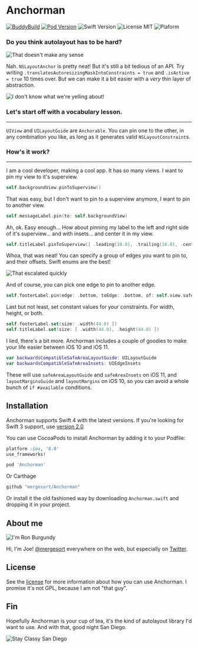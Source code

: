 # Anchorman

[![BuddyBuild](https://dashboard.buddybuild.com/api/statusImage?appID=59a836506532420001f89b3b&branch=master&build=latest)](https://dashboard.buddybuild.com/apps/59a836506532420001f89b3b/build/latest?branch=master) 
[![Pod Version](https://img.shields.io/badge/Pod-3.0-6193DF.svg)](https://cocoapods.org/)
![Swift Version](https://img.shields.io/badge/Swift-3.0%20|%203.1%20|%203.2%20|%204.0-brightgreen.svg)
![License MIT](https://img.shields.io/badge/License-MIT-lightgrey.svg) 
![Plaform](https://img.shields.io/badge/Platform-iOS-lightgrey.svg)

### Do you think autolayout has to be hard?

![That doesn't make any sense](gifs/doesnt_make_sense.gif)

Nah. `NSLayoutAnchor` is pretty neat! But it's still a bit tedious of an API. Try writing `.translatesAutoresizingMaskIntoConstraints = true` and `.isActive = true` 10 times over. But we can make it a bit easier with a *very* thin layer of abstraction.

![I don't know what we're yelling about!](gifs/yelling.gif)

### Let's start off with a vocabulary lesson.
---

`UIView` and `UILayoutGuide` are `Anchorable`. You can pin one to the other, in any combination you like, as long as it generates valid `NSLayoutConstraint`s.

### How's it work?
---

I am a cool developer, making a cool app. It has so many views. I want to pin my view to it's superview.

```swift
self.backgroundView.pinToSuperview()
```

That was easy, but I don't want to pin to a superview anymore, I want to pin to another view.

```swift
self.messageLabel.pin(to: self.backgroundView)
```

Ah, ok. Easy enough… How about pinning my label to the left and right side of it's superview… and with insets… and center it in my view.

```swift
self.titleLabel.pinToSuperview([ .leading(10.0), .trailing(10.0), .centerY ])
```

Whoa, that was neat! You can specify a group of edges you want to pin to, and their offsets. Swift enums are the best!

![That escalated quickly](gifs/escalated_quickly.gif)

And of course, you can pick one edge to pin to another edge.

```swift
self.footerLabel.pin(edge: .bottom, toEdge: .bottom, of: self.view.safeAreaLayoutGuide, constant: 10.0)
```

Last but not least, set constant values for your 
constraints. For width, height, or both.

```swift
self.footerLabel.set(size: .width(44.0) ])
self.titleLabel.set(size: [ .width(44.0), .height(44.0) ])
```

I lied, there's a bit more. Anchorman includes a couple of goodies to make your life easier between iOS 10 and iOS 11.

```swift
var backwardsCompatibleSafeAreaLayoutGuide: UILayoutGuide 
var backwardsCompatibleSafeAreaInsets: UIEdgeInsets 
```

These will use `safeAreaLayoutGuide` and `safeAreaInsets` on iOS 11, and `layoutMarginsGuide` and `layoutMargins` on iOS 10, so you can avoid a whole bunch of `if #available` conditions.

## Installation
Anchorman supports Swift 4 with the latest versions. If you're looking for Swift 3 support, use [version 2.0](https://github.com/mergesort/Anchorman/releases/tag/2.0)

You can use CocoaPods to install Anchorman by adding it to your Podfile:

```ruby
platform :ios, '8.0'
use_frameworks!

pod 'Anchorman'
```

Or Carthage

```swift
github "mergesort/Anchorman"
```

Or install it the old fashioned way by downloading `Anchorman.swift` and dropping it in your project.

## About me

![I'm Ron Burgundy](gifs/im_ron_burgundy.gif)

Hi, I'm Joe! [@mergesort](http://fabisevi.ch) everywhere on the web, but especially on [Twitter](https://twitter.com/mergesort).

## License

See the [license](LICENSE) for more information about how you can use Anchorman. I promise it's not GPL, because I am not "that guy".

## Fin

Hopefully Anchorman is your cup of tea, it's the kind of autolayout library I'd want to use. And with that, good night San Diego.

![Stay Classy San Diego](gifs/stay_classy.gif)
